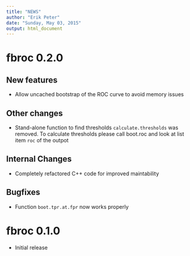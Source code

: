 ```yaml
---
title: "NEWS"
author: "Erik Peter"
date: "Sunday, May 03, 2015"
output: html_document
---
```


# fbroc 0.2.0

## New features

* Allow uncached bootstrap of the ROC curve to avoid memory issues

## Other changes

* Stand-alone function to find thresholds `calculate.thresholds` was removed. To calculate thresholds
please call boot.roc and look at list item `roc` of the outpot

## Internal Changes

* Completely refactored C++ code for improved maintability

## Bugfixes

* Function `boot.tpr.at.fpr` now works properly 

# fbroc 0.1.0

* Initial release